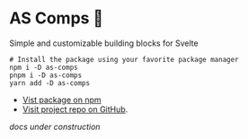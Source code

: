 
# AS Comps 🧱

Simple and customizable building blocks for Svelte

```
# Install the package using your favorite package manager
npm i -D as-comps
pnpm i -D as-comps
yarn add -D as-comps
```

- [Vist package on npm](https://www.npmjs.com/package/as-comps)
- [Visit project repo on GitHub](https://github.com/SarcevicAntonio/as-comps).

_docs under construction_